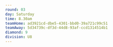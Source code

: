 ```yaml
---
round: 03
day: Saturday
time: 8.30am
teamHome: ad3921cd-dbe5-4301-bbd0-39a721c99c51
teamAway: 5d34739c-df3d-44d8-93af-ccd1314514b1
diamond: 9
division: U8
---
```

